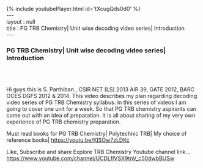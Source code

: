 {% include youtubePlayer.html id='tXcugQds0d0' %}<br>---<br>layout : null<br>title : PG TRB Chemistry| Unit wise decoding video series| Introduction<br>---<br><h3>PG TRB Chemistry| Unit wise decoding video series| Introduction</h3><br><br><p>Hi guys this is S. Parthiban., CSIR NET (LS) 2013 AIR 39, GATE 2012, BARC OCES DGFS 2012 & 2014. This video describes my plan regarding decoding video series of PG TRB Chemistry syllabus. In this series of videos I am going to cover one unit for a week. So that PG TRB chemistry aspirants can come out with an idea of preparation. It is all about sharing of my very own experience of PG TRB chemistry preparation.

Must read books for PG TRB Chemistry| Polytechnic TRB| My choice of reference books|
https://youtu.be/KISOw7zLDKc

Like, Subscribe and share Explore TRB Chemistry
Youtube channel link... https://www.youtube.com/channel/UCDLfIVSX9tnV_c50dwbBUSw</p><br>